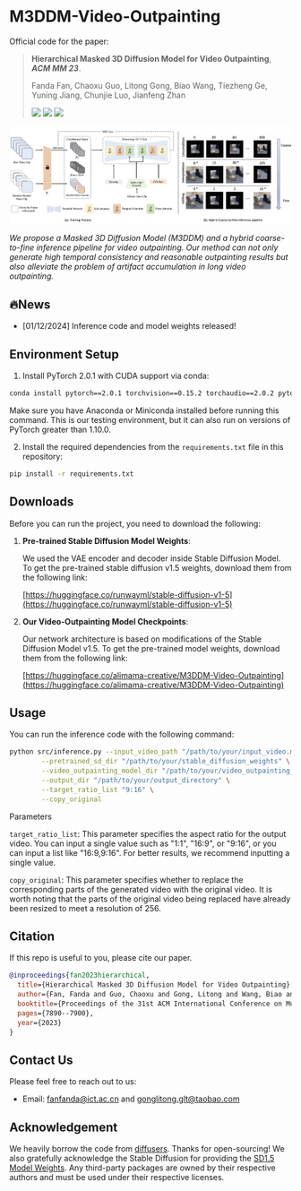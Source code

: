 # M3DDM-Video-Outpainting

Official code for the paper:

> **Hierarchical Masked 3D Diffusion Model for Video Outpainting**, ***ACM MM 23***.
>
> Fanda Fan, Chaoxu Guo, Litong Gong, Biao Wang, Tiezheng Ge, Yuning Jiang, Chunjie Luo, Jianfeng Zhan
>
> <a href='https://arxiv.org/abs/2309.02119'><img src='https://img.shields.io/badge/arXiv-2309.02119-red'></a> <a href='https://fanfanda.github.io/M3DDM/'><img src='https://img.shields.io/badge/Project-Website-orange'></a> <a href='https://github.com/alimama-creative/M3DDM-Video-Outpainting'><img src='https://img.shields.io/badge/Github-Code-green'></a>


<p align="center">
<img src="./img/Framework.jpg" width="1080px"/>  
</p>

<em>We propose a Masked 3D Diffusion Model (M3DDM) and a hybrid coarse-to-fine inference pipeline for video outpainting. Our method can not only generate high temporal consistency and reasonable outpainting results but also alleviate the problem of artifact accumulation in long video outpainting.</em>


## :fire:News
- [01/12/2024] Inference code and model weights released!


## Environment Setup


1. Install PyTorch 2.0.1 with CUDA support via conda:

```sh
conda install pytorch==2.0.1 torchvision==0.15.2 torchaudio==2.0.2 pytorch-cuda=11.7 -c pytorch -c nvidia
```

Make sure you have Anaconda or Miniconda installed before running this command. This is our testing environment, but it can also run on versions of PyTorch greater than 1.10.0.

2. Install the required dependencies from the `requirements.txt` file in this repository:
```bash
pip install -r requirements.txt
```

## Downloads

Before you can run the project, you need to download the following:

1. **Pre-trained Stable Diffusion Model Weights**:
   
   We used the VAE encoder and decoder inside Stable Diffusion Model. To get the pre-trained stable diffusion v1.5 weights, download them from the following link:
   
   [https://huggingface.co/runwayml/stable-diffusion-v1-5](https://huggingface.co/runwayml/stable-diffusion-v1-5)



2. **Our Video-Outpainting Model Checkpoints**:
   
   Our network architecture is based on modifications of the Stable Diffusion Model v1.5. To get the pre-trained model weights, download them from the following link:
   
   [https://huggingface.co/alimama-creative/M3DDM-Video-Outpainting](https://huggingface.co/alimama-creative/M3DDM-Video-Outpainting)
   
## Usage

You can run the inference code with the following command:
```bash
python src/inference.py --input_video_path "/path/to/your/input_video.mp4" \
        --pretrained_sd_dir "/path/to/your/stable_diffusion_weights" \
        --video_outpainting_model_dir "/path/to/your/video_outpainting_model" \
        --output_dir "/path/to/your/output_directory" \
        --target_ratio_list "9:16" \
        --copy_original
```

Parameters

`target_ratio_list`: This parameter specifies the aspect ratio for the output video. You can input a single value such as "1:1", "16:9", or "9:16", or you can input a list like "16:9,9:16". For better results, we recommend inputting a single value.

`copy_original`: This parameter specifies whether to replace the corresponding parts of the generated video with the original video. It is worth noting that the parts of the original video being replaced have already been resized to meet a resolution of 256.

<!-- ## Results

<table>
  <tr>
    <td><img src="./img/5 - PzCmyqd.gif" alt="Alt Text" width="500"/></td>
    <td><img src="./img/2 - q0AQN9P.gif" alt="Alt Text" width="500"/></td>
  </tr>
  <tr>
    <td><img src="./img/10 - 4B9EkSj.gif" alt="Alt Text" width="500"/></td>
    <td><img src="./img/6 - IBXTRwZ.gif" alt="Alt Text" width="500"/></td>
  </tr>
  <tr>
    <td><img src="./img/12 - LSZY8EI.gif" alt="Alt Text" width="500"/></td>
    <td><img src="./img/14 - ij2GGVR.gif" alt="Alt Text" width="500"/></td>
  </tr>
</table> -->


## Citation

If this repo is useful to you, please cite our paper.

```bibtex
@inproceedings{fan2023hierarchical,
  title={Hierarchical Masked 3D Diffusion Model for Video Outpainting},
  author={Fan, Fanda and Guo, Chaoxu and Gong, Litong and Wang, Biao and Ge, Tiezheng and Jiang, Yuning and Luo, Chunjie and Zhan, Jianfeng},
  booktitle={Proceedings of the 31st ACM International Conference on Multimedia},
  pages={7890--7900},
  year={2023}
}
```
## Contact Us

Please feel free to reach out to us:

- Email: [fanfanda@ict.ac.cn](mailto:fanfanda@ict.ac.cn) and [gonglitong.glt@taobao.com](mailto:gonglitong.glt@taobao.com)

## **Acknowledgement**
We heavily borrow the code from [diffusers](https://github.com/huggingface/diffusers). Thanks for open-sourcing! We also gratefully acknowledge the Stable Diffusion for providing the [SD1.5 Model Weights](https://huggingface.co/runwayml/stable-diffusion-v1-5). Any third-party packages are owned by their respective authors and must be used under their respective licenses.

